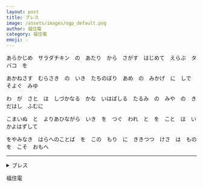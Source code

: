 ```yaml
---
layout: post
title: ブレス
image: /assets/images/ogp_default.png
author: 福住電
category: 福住電
emoji: 💡
---
```


<div class="tanka-area"><div class="tanka">
<p>あらかじめ　サラダチキン　の　あたり　から　さがす　はじめて　えらぶ　タバコ　を</p>
<p>あかねさす　むらさき　の　いき　たちのぼり　あめ　の　みかげ　に　しで　そよぐ　みゆ</p>
<p>わ　が　さと　は　しづかなる　かな　いはばしる　たるみ　の　みや　の　きだはし　ふむに</p>
<p>こまいぬ　と　よりあひながら　いき　を　つぐ　われ　と　を　こと　は　いかよはずして</p>
<p>をやみなき　はらへのことば　を　この　もり　に　ききつつ　けさ　は　もの　を　こそ　おもへ</p></div></div>

---

<details><summary>ブレス</summary>
あらかじめ　サラダチキン　の　あたり　から　さがす　はじめて　えらぶ　タバコ　を<br />
あかねさす　むらさき　の　いき　たちのぼり　あめ　の　みかげ　に　しで　そよぐ　みゆ<br />
わ　が　さと　は　しづかなる　かな　いはばしる　たるみ　の　みや　の　きだはし　ふむに<br />
こまいぬ　と　よりあひながら　いき　を　つぐ　われ　と　を　こと　は　いかよはずして<br />
をやみなき　はらへのことば　を　この　もり　に　ききつつ　けさ　は　もの　を　こそ　おもへ<br />
<br />
</details>

福住電
